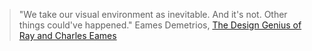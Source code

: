 > "We take our visual environment as inevitable. And it's not. Other things could've happened." Eames Demetrios, [The Design Genius of Ray and Charles Eames](https://www.ted.com/talks/eames_demetrios_the_design_genius_of_charles_ray_eames?language=en#t-664491)